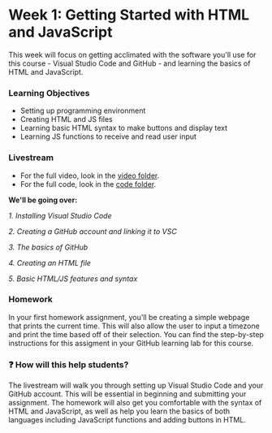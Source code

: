 # Week 1: Getting Started with HTML and JavaScript

This week will focus on getting acclimated with the software you'll use for this course - Visual Studio Code and GitHub - and learning the basics of HTML and JavaScript.

### Learning Objectives

- Setting up programming environment
- Creating HTML and JS files
- Learning basic HTML syntax to make buttons and display text
- Learning JS functions to receive and read user input

### Livestream

- For the full video, look in the [video folder](https://github.com/bitprj/BitCamp/tree/master/Javascript/week1/videos).
- For the full code, look in the [code folder](https://github.com/bitprj/BitCamp/tree/master/Javascript/week1/code).

**We'll be going over:**

*1. Installing Visual Studio Code*

*2. Creating a GitHub account and linking it to  VSC*

*3. The basics of GitHub*

*4. Creating an HTML file*

*5. Basic HTML/JS features and syntax*

### Homework

In your first homework assignment, you'll be creating a simple webpage that prints the current time. This will also allow the user to input a timezone and print the time based off of their selection.  You can find the step-by-step instructions for this assigment in your GitHub learning lab for this course.

### :question: How will this help students?

The livestream will walk you through setting up Visual Studio Code and your GitHub account. This will be essential in beginning and submitting your assignment.  The homework will also get you comfortable with the syntax of HTML and JavaScript, as well as help you learn the basics of both languages including JavaScript functions and adding buttons in HTML.
